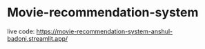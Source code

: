 ﻿# Movie-recommendation-system

live code: https://movie-recommendation-system-anshul-badoni.streamlit.app/
